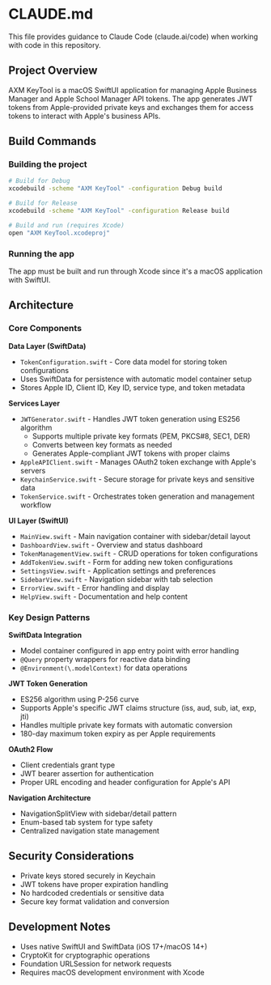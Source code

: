 # CLAUDE.md

This file provides guidance to Claude Code (claude.ai/code) when working with code in this repository.

## Project Overview

AXM KeyTool is a macOS SwiftUI application for managing Apple Business Manager and Apple School Manager API tokens. The app generates JWT tokens from Apple-provided private keys and exchanges them for access tokens to interact with Apple's business APIs.

## Build Commands

### Building the project
```bash
# Build for Debug
xcodebuild -scheme "AXM KeyTool" -configuration Debug build

# Build for Release
xcodebuild -scheme "AXM KeyTool" -configuration Release build

# Build and run (requires Xcode)
open "AXM KeyTool.xcodeproj"
```

### Running the app
The app must be built and run through Xcode since it's a macOS application with SwiftUI.

## Architecture

### Core Components

**Data Layer (SwiftData)**
- `TokenConfiguration.swift` - Core data model for storing token configurations
- Uses SwiftData for persistence with automatic model container setup
- Stores Apple ID, Client ID, Key ID, service type, and token metadata

**Services Layer**
- `JWTGenerator.swift` - Handles JWT token generation using ES256 algorithm
  - Supports multiple private key formats (PEM, PKCS#8, SEC1, DER)
  - Converts between key formats as needed
  - Generates Apple-compliant JWT tokens with proper claims
- `AppleAPIClient.swift` - Manages OAuth2 token exchange with Apple's servers
- `KeychainService.swift` - Secure storage for private keys and sensitive data
- `TokenService.swift` - Orchestrates token generation and management workflow

**UI Layer (SwiftUI)**
- `MainView.swift` - Main navigation container with sidebar/detail layout
- `DashboardView.swift` - Overview and status dashboard
- `TokenManagementView.swift` - CRUD operations for token configurations
- `AddTokenView.swift` - Form for adding new token configurations
- `SettingsView.swift` - Application settings and preferences
- `SidebarView.swift` - Navigation sidebar with tab selection
- `ErrorView.swift` - Error handling and display
- `HelpView.swift` - Documentation and help content

### Key Design Patterns

**SwiftData Integration**
- Model container configured in app entry point with error handling
- `@Query` property wrappers for reactive data binding
- `@Environment(\.modelContext)` for data operations

**JWT Token Generation**
- ES256 algorithm using P-256 curve
- Supports Apple's specific JWT claims structure (iss, aud, sub, iat, exp, jti)
- Handles multiple private key formats with automatic conversion
- 180-day maximum token expiry as per Apple requirements

**OAuth2 Flow**
- Client credentials grant type
- JWT bearer assertion for authentication
- Proper URL encoding and header configuration for Apple's API

**Navigation Architecture**
- NavigationSplitView with sidebar/detail pattern
- Enum-based tab system for type safety
- Centralized navigation state management

## Security Considerations

- Private keys stored securely in Keychain
- JWT tokens have proper expiration handling
- No hardcoded credentials or sensitive data
- Secure key format validation and conversion

## Development Notes

- Uses native SwiftUI and SwiftData (iOS 17+/macOS 14+)
- CryptoKit for cryptographic operations
- Foundation URLSession for network requests
- Requires macOS development environment with Xcode